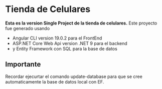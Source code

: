 # Tienda de Celulares
__Esta es la version Single Project de la tienda de celulares.__
Este proyecto fue generado usando 
- Angular CLI version 19.0.2 para el FrontEnd
- ASP.NET Core Web Api version .NET 9 para el backend 
- y Entity Framework con SQL para la base de datos

## Importante
Recordar ejecurtar el comando update-database para que se cree automaticamente la base de datos local con EF.
